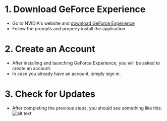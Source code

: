 # 1. Download GeForce Experience

* Go to NVIDIA's website and [download GeForce Experience](https://www.nvidia.com/en-us/geforce/geforce-experience/download/)
* Follow the prompts and properly install the application.

# 2. Create an Account

* After installing and launching GeForce Experience, you will be asked to create an account.
* In case you already have an account, simply sign in.

# 3. Check for Updates

* After completing the previous steps, you should see something like this:
  ![alt text](https://github.com/brxtz/UpdateNVIDIA-Drivers/tree/main/src/gfe.png?raw=true)
